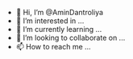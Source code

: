 - 👋 Hi, I’m @AminDantroliya
- 👀 I’m interested in ...
- 🌱 I’m currently learning ...
- 💞️ I’m looking to collaborate on ...
- 📫 How to reach me ...

<!---
AminDantroliya/AminDantroliya is a ✨ special ✨ repository because its `README.md` (this file) appears on your GitHub profile.
You can click the Preview link to take a look at your changes.
--->
